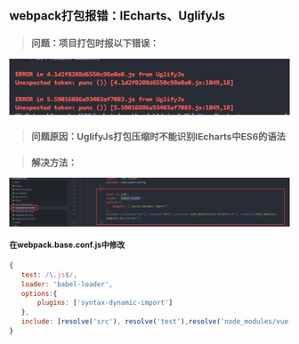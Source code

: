## webpack打包报错：IEcharts、UglifyJs

> ### 问题：项目打包时报以下错误：

 ![](image/Image1.png)

 > ### 问题原因：UglifyJs打包压缩时不能识别IEcharts中ES6的语法

 > ### 解决方法：

 ![](image/Image2.png)

 #### 在webpack.base.conf.js中修改
 ``` js
 {
    test: /\.js$/,
    loader: 'babel-loader',
    options:{
        plugins: ['syntax-dynamic-import']
    },
    include: [resolve('src'), resolve('test'),resolve('node_modules/vue-echarts-v3'), resolve('node_modules/webpack-dev-server')]
}
 ```
